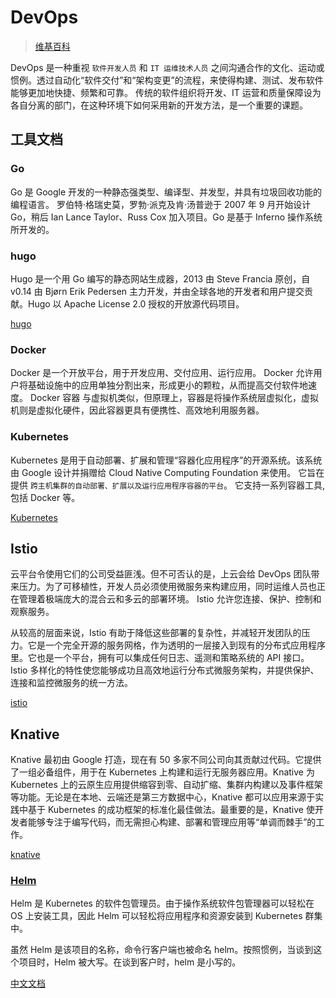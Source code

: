 # DevOps

> [维基百科](https://zh.wikipedia.org/zh-cn/DevOps)

DevOps 是一种重视 `软件开发人员` 和 `IT 运维技术人员` 之间沟通合作的文化、运动或惯例。透过自动化“软件交付”和“架构变更”的流程，来使得构建、测试、发布软件能够更加地快捷、频繁和可靠。 传统的软件组织将开发、IT 运营和质量保障设为各自分离的部门，在这种环境下如何采用新的开发方法，是一个重要的课题。

## 工具文档

### Go

Go 是 Google 开发的一种静态强类型、编译型、并发型，并具有垃圾回收功能的编程语言。 罗伯特·格瑞史莫，罗勃·派克及肯·汤普逊于 2007 年 9 月开始设计 Go，稍后 Ian Lance Taylor、Russ Cox 加入项目。Go 是基于 Inferno 操作系统所开发的。

### hugo

Hugo 是一个用 Go 编写的静态网站生成器，2013 由 Steve Francia 原创，自 v0.14 由 Bjørn Erik Pedersen 主力开发，并由全球各地的开发者和用户提交贡献。Hugo 以 Apache License 2.0 授权的开放源代码项目。

[hugo](https://hugo-docs.netlify.com)

### Docker

Docker 是一个开放平台，用于开发应用、交付应用、运行应用。 Docker 允许用户将基础设施中的应用单独分割出来，形成更小的颗粒，从而提高交付软件地速度。 Docker 容器 与虚拟机类似，但原理上，容器是将操作系统层虚拟化，虚拟机则是虚拟化硬件，因此容器更具有便携性、高效地利用服务器。

### Kubernetes

Kubernetes 是用于自动部署、扩展和管理“容器化应用程序”的开源系统。该系统由 Google 设计并捐赠给 Cloud Native Computing Foundation 来使用。 它旨在提供 `跨主机集群的自动部署、扩展以及运行应用程序容器的平台`。 它支持一系列容器工具, 包括 Docker 等。

[Kubernetes](https://k8s-docs.netlify.com/)

## Istio

云平台令使用它们的公司受益匪浅。但不可否认的是，上云会给 DevOps 团队带来压力。为了可移植性，开发人员必须使用微服务来构建应用，同时运维人员也正在管理着极端庞大的混合云和多云的部署环境。 Istio 允许您连接、保护、控制和观察服务。

从较高的层面来说，Istio 有助于降低这些部署的复杂性，并减轻开发团队的压力。它是一个完全开源的服务网格，作为透明的一层接入到现有的分布式应用程序里。它也是一个平台，拥有可以集成任何日志、遥测和策略系统的 API 接口。Istio 多样化的特性使您能够成功且高效地运行分布式微服务架构，并提供保护、连接和监控微服务的统一方法。

[istio](https://istio-docs.netlify.com/)

## Knative

Knative 最初由 Google 打造，现在有 50 多家不同公司向其贡献过代码。它提供了一组必备组件，用于在 Kubernetes 上构建和运行无服务器应用。Knative 为 Kubernetes 上的云原生应用提供缩容到零、自动扩缩、集群内构建以及事件框架等功能。无论是在本地、云端还是第三方数据中心，Knative 都可以应用来源于实践中基于 Kubernetes 的成功框架的标准化最佳做法。最重要的是，Knative 使开发者能够专注于编写代码，而无需担心构建、部署和管理应用等“单调而棘手”的工作。

[knative](https://knative-docs.netlify.com/)

### [Helm](https://helm.sh/)

Helm 是 Kubernetes 的软件包管理员。由于操作系统软件包管理器可以轻松在 OS 上安装工具，因此 Helm 可以轻松将应用程序和资源安装到 Kubernetes 群集中。

虽然 Helm 是该项目的名称，命令行客户端也被命名 helm。按照惯例，当谈到这个项目时，Helm 被大写。在谈到客户时，helm 是小写的。

[中文文档](https://whmzsu.github.io/helm-doc-zh-cn/)
